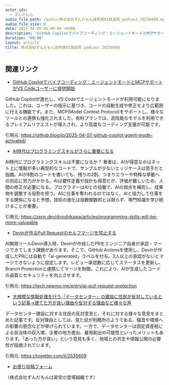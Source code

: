 ```yaml
---
actor_ids:
  - ずんだもん
audio_file_path: /audio/株式会社ずんだもん技術室AI放送局_podcast_20250408.mp3
audio_file_size: 0
date: 2025-04-08 05:00:00 +0900
description: 'GitHub Copilotでバイブコーディング：エージェントモードとMCPサポートがVS Codeユーザーに提供開始、AI時代はプログラミングスキルがさらに重要になる、Devinが作るPull Requestのセルフマージを禁止する、大規模な情報処理を行う「データセンター」の建設に住民が反対しているという記事→建てた方が良い理由や反対する理由など様々な声'
duration: "00:00"
layout: article
title: 株式会社ずんだもん技術室AI放送局 podcast 20250408
---
```


## 関連リンク


- [GitHub Copilotでバイブコーディング：エージェントモードとMCPサポートがVS Codeユーザーに提供開始](https://github.blog/jp/2025-04-07-github-copilot-agent-mode-activated/)  


GitHub Copilotが進化し、VS Codeでエージェントモードが利用可能になりました。これは、ユーザーの指示に基づき、コードの自動生成や修正をより広範囲に行える機能です。また、MCP(Model Context Protocol)をサポートし、様々なツールとの連携も強化されました。有料プランでは、高性能なモデルを利用できるプレミアムリクエストが導入され、より高度なコーディング支援が可能です。


引用元: https://github.blog/jp/2025-04-07-github-copilot-agent-mode-activated/


- [AI時代はプログラミングスキルがさらに重要になる](https://zenn.dev/dyoshikawa/articles/programming-skills-will-be-more-valueable)  


AI時代にプログラミングスキルは不要になるか？ 著者は、AIが得意なのはネット上に情報が多い典型的なコードで、サンプルが少ないエッジケースは苦手だと指摘。AIが8割のコードを書いても、残りの2割、つまりエラーや特殊な挙動への対応に労力がかかる。AIは要件定義や設計も得意だが、評価が難しいため、人間の修正が必要になる。プログラマーはAIとの協働で、AIの弱点を補完し、成果物を調整する役割を担う。AIに仕事を奪われるのではなく、AIと協力して仕事をする関係になると予想。技術の進化は指数関数的とは限らず、専門知識を学び続けることが重要。


引用元: https://zenn.dev/dyoshikawa/articles/programming-skills-will-be-more-valueable


- [Devinが作るPull Requestのセルフマージを禁止する](https://tech.newmo.me/entry/ai-pull-request-protection)  


AI開発ツールDevin導入時、Devinが作成したPRをエンジニア自身が承認・マージできてしまう課題があります。そこで、GitHub Actionsを使用し、Devinが作成したPRには自動で「ai-generated」ラベルを付与。2人以上の承認がないとマージできないように設定します。レビュー承認数に応じてステータスを更新し、Branch Protectionと連携してマージを制御。これにより、AIが生成したコードの品質とセキュリティを向上させます。


引用元: https://tech.newmo.me/entry/ai-pull-request-protection


- [大規模な情報処理を行う「データセンター」の建設に住民が反対しているという記事→建てた方が良い理由や反対する理由など様々な声](https://togetter.com/li/2535609)  


データセンター建設に対する住民の反対意見と、それに対する様々な意見をまとめた記事です。反対理由としては、見た目が刑務所のようである、騒音や環境への影響の懸念などが挙げられています。一方で、データセンターは固定資産税による自治体の収入増、企業の地方進出、雇用創出の可能性といったメリットもあります。「あった方が良い」という意見も多く、地域との共生や情報公開の必要性が指摘されています。


引用元: https://togetter.com/li/2535609



- [お便り投稿フォーム](https://forms.gle/ffg4JTfqdiqK62qf9)

（株式会社ずんだもんは架空の登場組織です）
